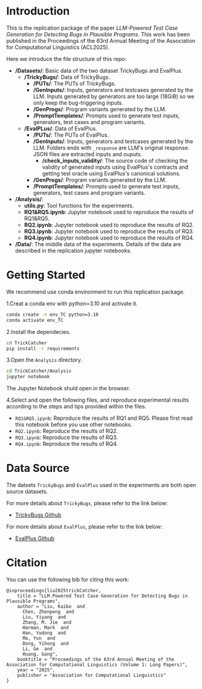 

# Introduction
This is the replication package of the paper *LLM-Powered Test Case Generation for Detecting Bugs in Plausible Programs*. This work has been published in the Proceedings of the 63rd Annual Meeting of the Association for Computational Linguistics (ACL2025).

Here we introduce the file structure of this repo:
- **/Datasets/**: Basic data of the two dataset TrickyBugs and EvalPlus.
  - **/TrickyBugs/**: Data of TrickyBugs.
    - **/PUTs/**: The PUTs of TrickyBugs.
    - **/GenInputs/**: Inputs, generators and testcases generated by the LLM. Inputs generated by generators are too large (18GiB) so we only keep the bug-triggering inputs.
    - **/GenProgs/**: Program variants generated by the LLM.
    - **/PromptTemplates/**: Prompts used to generate test inputs, generators, test cases and program variants.
  - **/EvalPLus/**: Data of EvalPlus.
    - **/PUTs/**: The PUTs of EvalPlus.
    - **/GenInputs/**: Inputs, generators and testcases generated by the LLM. Folders ends with `_response` are LLM's original response. JSON files are extracted inputs and ouputs.
      - **/check_inputs_validity/**: The source code of checking the validity of generated inputs using EvalPlus's contracts and getting test oracle using EvalPlus's canonical solutions.
    - **/GenProgs/**: Program variants generated by the LLM.
    - **/PromptTemplates/**: Prompts used to generate test inputs, generators, test cases and program variants.
- **/Analysis/**: 
  - **utils.py**: Tool functions for the experiments.
  - **RQ1&RQ5.ipynb**: Jupyter notebook used to reproduce the results of RQ1&RQ5.
  - **RQ2.ipynb**: Jupyter notebook used to reproduce the results of RQ2.
  - **RQ3.ipynb**: Jupyter notebook used to reproduce the results of RQ3.
  - **RQ4.ipynb**: Jupyter notebook used to reproduce the results of RQ4.
- **/Data/**: The middle data of the experiments. Details of the data are described in the replication jupyter notebooks.

# Getting Started

We recommend use conda environment to run this replication package.

1.Creat a conda env with python=3.10 and activate it.

```bash
conda create -n env_TC python=3.10
conda activate env_TC
```

2.Install the dependecies.

```bash
cd TrickCatcher
pip install -r requirements
```

3.Open the `Analysis` directory.
```bash
cd TrickCatcher/Analysis
jupyter notebook
```
The Jupyter Notebook shuld open in the browser. 

4.Select and open the following files, and reproduce experimental results according to the steps and tips provided within the files.
- `RQ1&RQ5.ipynb`: Reproduce the results of RQ1 and RQ5. Please first read this notebook before you use other notebooks.
- `RQ2.ipynb`: Reproduce the results of RQ2.
- `RQ3.ipynb`: Reproduce the results of RQ3.
- `RQ4.ipynb`: Reproduce the results of RQ4.

# Data Source

The datsets `TrickyBugs` and `EvalPlus` used in the experiments are both open source datasets.

For more details about  `TrickyBugs`, please refer to the link below:
- [TrickyBugs Github](https://github.com/RinCloud/TrickyBugs/)

For more details about  `EvalPlus`, please refer to the link below:
- [EvalPlus Github](https://github.com/evalplus/evalplus/tree/master)

# Citation

You can use the following bib for citing this work:

```
@inproceedings{liu2025trickCatcher,
    title = "LLM-Powered Test Case Generation for Detecting Bugs in Plausible Programs",
    author = "Liu, Kaibo  and
      Chen, Zhenpeng  and
      Liu, Yiyang  and
      Zhang, M. Jie  and
      Harman, Mark  and
      Han, Yudong  and
      Ma, Yun  and
      Dong, Yihong  and
      Li, Ge  and
      Huang, Gang",
    booktitle = "Proceedings of the 63rd Annual Meeting of the Association for Computational Linguistics (Volume 1: Long Papers)",  
    year = "2025",
    publisher = "Association for Computational Linguistics"
}
```

